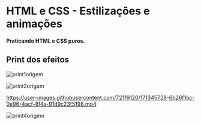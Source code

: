 # HTML e CSS - Estilizações e animações

#### Praticando HTML e CSS puros.

## Print dos efeitos

![print1origem](https://user-images.githubusercontent.com/72119120/171343774-637a6fa1-3371-4f70-8a49-f64cc913f615.gif)

![print2origem](https://user-images.githubusercontent.com/72119120/171344411-fa78aea3-70db-4447-bc63-6923ec357d91.gif)

https://user-images.githubusercontent.com/72119120/171345728-6b26f1bc-0e96-4acf-8f4a-91d9c23f5198.mp4


![print4origem](https://user-images.githubusercontent.com/72119120/171344549-58a44d1a-53d6-4208-b2a4-0241d30076d2.gif)

